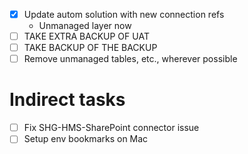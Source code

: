 - [x] Update autom solution with new connection refs
	- Unmanaged layer now
- [ ] TAKE EXTRA BACKUP OF UAT
- [ ] TAKE BACKUP OF THE BACKUP
- [ ] Remove unmanaged tables, etc., wherever possible
# Indirect tasks
- [ ] Fix SHG-HMS-SharePoint connector issue
- [ ] Setup env bookmarks on Mac